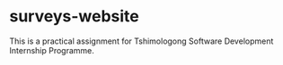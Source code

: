 # surveys-website

This is a practical assignment for Tshimologong Software Development Internship Programme.
